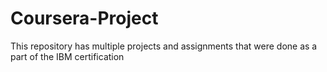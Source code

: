 # Coursera-Project
This repository has multiple projects and assignments that were done as a part of the IBM certification
